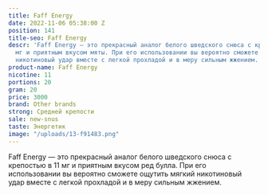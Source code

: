 ```yaml
---
title: Faff Energy
date: 2022-11-06 05:38:00 Z
position: 141
title-seo: Faff Energy
descr: 'Faff Energy — это прекрасный аналог белого шведского снюса с крепостью в 11
  мг и приятным вкусом мяты. При его использовании вы вероятно сможете ощутить мягкий
  никотиновый удар вместе с легкой прохладой и в меру сильным жжением. '
product-name: Faff Energy
nicotine: 11
portions: 20
gram: 20
price: 3000
brand: Other brands
strong: Средней крепости
sale: new-snus
taste: Энергетик
image: "/uploads/13-f91483.png"
---
```


Faff Energy — это прекрасный аналог белого шведского снюса с крепостью в 11 мг и приятным вкусом ред булла. При его использовании вы вероятно сможете ощутить мягкий никотиновый удар вместе с легкой прохладой и в меру сильным жжением. 